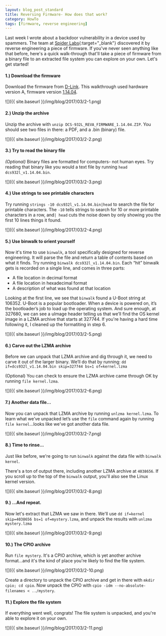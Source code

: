 ```yaml
---
layout: blog_post_standard
title: Reversing Firmware- How does that work?
category: HowTo
tags: [firmware, reverse engineering]
---
```


Last week I wrote about a backdoor vulnerability in a device used by spammers.  The team at [Spider Labs](https://www.trustwave.com/Resources/SpiderLabs-Blog/Undocumented-Backdoor-Account-in-DBLTek-GoIP/){:target="_blank"}  discovered it by reverse engineering a piece of firmware.  If you've never seen anything like that before, here's a quick walk-through that'll take a piece of firmware from a binary file to an extracted file system you can explore on your own. Let's get started!

  
#### 1.) Download the firmware
Download the firmware from [D-Link](http://support.dlink.com/ProductInfo.aspx?m=DCS-932L).  This walkthrough used hardware version A, firmware version [1.14.04](ftp://ftp2.dlink.com/PRODUCTS/DCS-932L/REVA/DCS-932L_REVA_FIRMWARE_1.14.04.ZIP).

![]({{ site.baseurl }}/img/blog/2017/03/2-1.png)

#### 2.) Unzip the archive
Unzip the archive with ```unzip DCS-932L_REVA_FIRMWARE_1.14.04.ZIP```. You should see two files in there: a PDF, and a .bin (binary) file.

![]({{ site.baseurl }}/img/blog/2017/03/2-2.png)

#### 3.) Try to read the binary file
_(Optional)_
Binary files are formatted for computers- not human eyes.  Try reading that binary like you would a text file by running `head dcs932l_v1.14.04.bin`.

![]({{ site.baseurl }}/img/blog/2017/03/2-3.png)

#### 4.) Use strings to see printable characters
Try running `strings -10 dcs932l_v1.14.04.bin|head` to search the file for printable characters. The `-10` tells strings to search for 10 or more printable characters in a row, and`| head` cuts the noise down by only showing you the first 10 lines things it found.

![]({{ site.baseurl }}/img/blog/2017/03/2-4.png)

#### 5.) Use binwalk to orient yourself
Now it's time to use `binwalk`, a tool specifically designed for reverse engineering.  It will parse the file and return a table of contents based on what it finds.  Try running `binwalk dcs932l_v1.14.04.bin`. Each “hit” binwalk gets is recorded on a single line, and comes in three parts:

* A file location in decimal format
* A file location in hexadecimal format
* A description of what was found at that location

Looking at the first line, we see that `binwalk` found a U-Boot string at 106352. U-Boot is a popular bootloader. When a device is powered on, it’s the bootloader’s job to load up the operating system.  And sure enough, at 327680, we can see a uImage header telling us that we’ll find the OS kernel image in a LZMA archive that starts at 327744. If you're having a hard time following it, I cleaned up the formatiting in step 6.

![]({{ site.baseurl }}/img/blog/2017/03/2-5.png)

#### 6.) Carve out the LZMA archive
Before we can unpack that LZMA archive and dig through it, we need to carve it out of the larger binary.  We’ll do that by running: `dd if=dcs932l_v1.14.04.bin skip=327744 bs=1 of=kernel.lzma`

(Optional) You can check to ensure the LZMA archive came through OK by running `file kernel.lzma`.

![]({{ site.baseurl }}/img/blog/2017/03/2-6.png)

#### 7.) Another data file...
Now you can unpack that LZMA archive by running `unlzma kernel.lzma`. To learn what we’ve unpacked let’s use the `file` command again by running `file kernel`...looks like we've got another data file.

![]({{ site.baseurl }}/img/blog/2017/03/2-7.png)

#### 8.) Time to rinse...
Just like before, we're going to run `binwalk` against the data file with `binwalk kernel`.  

There's a ton of output there, including another LZMA archive at `4038656`.  If you scroll up to the top of the `binwalk` output, you'll also see the Linux kernel version.

![]({{ site.baseurl }}/img/blog/2017/03/2-8.png)

#### 9.) ...And repeat.
Now let's extract that LZMA we saw in there.  We'll use `dd if=kernel skip=4038656 bs=1 of=mystery.lzma`, and unpack the results with `unlzma mystery.lzma`

![]({{ site.baseurl }}/img/blog/2017/03/2-9.png)

#### 10.) The CPIO archive
Run `file mystery`.  It's a CPIO archive, which is yet another archive format...and it's the kind of place you're likely to find the file system.

![]({{ site.baseurl }}/img/blog/2017/03/2-10.png)

Create a directory to unpack the CPIO archive and get in there with `mkdir cpio; cd cpio`.  Now unpack the CPIO with `cpio -idm --no-absolute-filenames < ../mystery`.

#### 11.) Explore the file system
If everything went well, congrats! The file system is unpacked, and you're able to explore it on your own.

![]({{ site.baseurl }}/img/blog/2017/03/2-11.png)